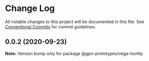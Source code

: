 # Change Log

All notable changes to this project will be documented in this file.
See [Conventional Commits](https://conventionalcommits.org) for commit guidelines.

## 0.0.2 (2020-09-23)

**Note:** Version bump only for package @gpn-prototypes/vega-tooltip
